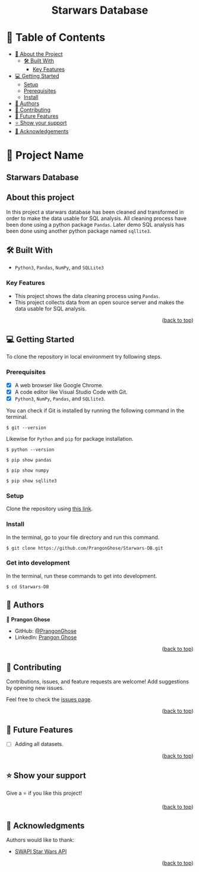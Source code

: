 <a name="readme-top"></a>

<div align="center">
<h1><b>Starwars Database</b></h1>

</div>


<!-- TABLE OF CONTENTS -->

# 📗 Table of Contents

- [📖 About the Project](#about-project)
  - [🛠 Built With](#built-with)
    - [Key Features](#key-features)
- [💻 Getting Started](#getting-started)
  - [Setup](#setup)
  - [Prerequisites](#prerequisites)
  - [Install](#install)
- [👥 Authors](#authors)
- [🤝 Contributing](#contributing)
- [🔭 Future Features](#future-features)
- [⭐️ Show your support](#support)
- [🙏 Acknowledgements](#acknowledgements)

<!-- PROJECT DESCRIPTION -->

# 📖 Project Name

## Starwars Database

## About this project <a name="about-project"></a>

In this project a starwars database has been cleaned and transformed in order to make the data usable for SQL analysis. All cleaning process have been done using a python package `Pandas`. Later demo SQL analysis has been done using another python package named `sqllite3`.

## 🛠 Built With <a name="built-with"></a>

- `Python3`, `Pandas`, `NumPy`, and `SQLLite3`

<!-- Features -->

### Key Features <a name="key-features"></a>

- This project shows the data cleaning process using `Pandas`.
- This project collects data from an open source server and makes the data usable for SQL analysis.

<p align="right">(<a href="#readme-top">back to top</a>)</p>

<!-- GETTING STARTED -->

## 💻 Getting Started
To clone the repository in local environment try following steps.

### Prerequisites

- [x] A web browser like Google Chrome.
- [x] A code editor like Visual Studio Code with Git.
- [x] `Python3`, `NumPy`, `Pandas`, and `SQLlite3`.

You can check if Git is installed by running the following command in the terminal.
```
$ git --version
```

Likewise for `Python` and `pip` for package installation.
```
$ python --version

$ pip show pandas

$ pip show numpy

$ pip show sqllite3
```
### Setup

Clone the repository using [this link](https://github.com/PrangonGhose/Starwars-DB.git).

### Install

In the terminal, go to your file directory and run this command.

```
$ git clone https://github.com/PrangonGhose/Starwars-DB.git
```
### Get into development

In the terminal, run these commands to get into development.
```
$ cd Starwars-DB

```

<!-- AUTHORS -->

## 👥 Authors <a name="authors"></a>

👤 **Prangon Ghose**

- GitHub: [@PrangonGhose](https://github.com/PrangonGhose)
- LinkedIn: [Prangon Ghose](https://www.linkedin.com/in/prangon-ghose/)

<p align="right">(<a href="#readme-top">back to top</a>)</p>

<!-- CONTRIBUTING -->

## 🤝 Contributing <a name="contributing"></a>

Contributions, issues, and feature requests are welcome! Add suggestions by opening new issues.

Feel free to check the [issues page](https://github.com/PrangonGhose/Starwars-DB/issues).

<p align="right">(<a href="#readme-top">back to top</a>)</p>


<!-- Future Features (optional) -->

## 🔭 Future Features <a name="future features"></a>

- [ ] Adding all datasets.

<p align="right">(<a href="#readme-top">back to top</a>)</p>

<!-- SUPPORT -->

## ⭐️ Show your support <a name="support"></a>

Give a ⭐️ if you like this project!

<p align="right">(<a href="#readme-top">back to top</a>)</p>

<!-- ACKNOWLEDGEMENTS -->

## 🙏 Acknowledgments <a name="acknowledgements"></a>

Authors would like to thank:
- [SWAPI Star Wars API](https://swapi.dev/)

<p align="right">(<a href="#readme-top">back to top</a>)</p>
